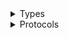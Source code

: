 <details>
<summary>Types</summary>

  - [CloudSearchClient](/aws-sdk-swift/reference/0.x/AWSCloudSearch/CloudSearchClient)
  - [CloudSearchClient.CloudSearchClientConfiguration](/aws-sdk-swift/reference/0.x/AWSCloudSearch/CloudSearchClient.CloudSearchClientConfiguration)
  - [CloudSearchClientLogHandlerFactory](/aws-sdk-swift/reference/0.x/AWSCloudSearch/CloudSearchClientLogHandlerFactory)
  - [CloudSearchClientTypes](/aws-sdk-swift/reference/0.x/AWSCloudSearch/CloudSearchClientTypes)

</details>

<details>
<summary>Protocols</summary>

  - [CloudSearchClientProtocol](/aws-sdk-swift/reference/0.x/AWSCloudSearch/CloudSearchClientProtocol)

</details>
